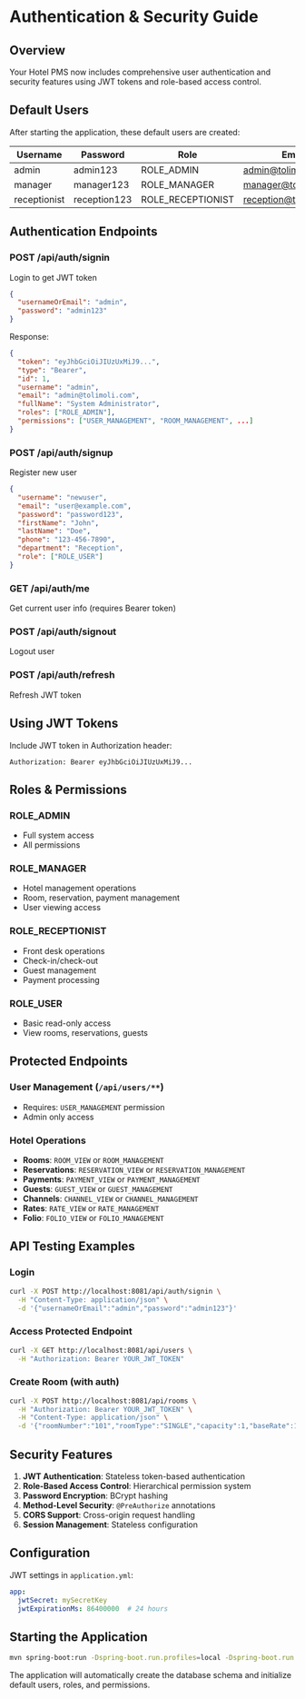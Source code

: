 # Authentication & Security Guide

## Overview
Your Hotel PMS now includes comprehensive user authentication and security features using JWT tokens and role-based access control.

## Default Users
After starting the application, these default users are created:

| Username | Password | Role | Email |
|----------|----------|------|-------|
| admin | admin123 | ROLE_ADMIN | admin@tolimoli.com |
| manager | manager123 | ROLE_MANAGER | manager@tolimoli.com |
| receptionist | reception123 | ROLE_RECEPTIONIST | reception@tolimoli.com |

## Authentication Endpoints

### POST /api/auth/signin
Login to get JWT token
```json
{
  "usernameOrEmail": "admin",
  "password": "admin123"
}
```

Response:
```json
{
  "token": "eyJhbGciOiJIUzUxMiJ9...",
  "type": "Bearer",
  "id": 1,
  "username": "admin",
  "email": "admin@tolimoli.com",
  "fullName": "System Administrator",
  "roles": ["ROLE_ADMIN"],
  "permissions": ["USER_MANAGEMENT", "ROOM_MANAGEMENT", ...]
}
```

### POST /api/auth/signup
Register new user
```json
{
  "username": "newuser",
  "email": "user@example.com",
  "password": "password123",
  "firstName": "John",
  "lastName": "Doe",
  "phone": "123-456-7890",
  "department": "Reception",
  "role": ["ROLE_USER"]
}
```

### GET /api/auth/me
Get current user info (requires Bearer token)

### POST /api/auth/signout
Logout user

### POST /api/auth/refresh
Refresh JWT token

## Using JWT Tokens

Include JWT token in Authorization header:
```
Authorization: Bearer eyJhbGciOiJIUzUxMiJ9...
```

## Roles & Permissions

### ROLE_ADMIN
- Full system access
- All permissions

### ROLE_MANAGER
- Hotel management operations
- Room, reservation, payment management
- User viewing access

### ROLE_RECEPTIONIST
- Front desk operations
- Check-in/check-out
- Guest management
- Payment processing

### ROLE_USER
- Basic read-only access
- View rooms, reservations, guests

## Protected Endpoints

### User Management (`/api/users/**`)
- Requires: `USER_MANAGEMENT` permission
- Admin only access

### Hotel Operations
- **Rooms**: `ROOM_VIEW` or `ROOM_MANAGEMENT`
- **Reservations**: `RESERVATION_VIEW` or `RESERVATION_MANAGEMENT`
- **Payments**: `PAYMENT_VIEW` or `PAYMENT_MANAGEMENT`
- **Guests**: `GUEST_VIEW` or `GUEST_MANAGEMENT`
- **Channels**: `CHANNEL_VIEW` or `CHANNEL_MANAGEMENT`
- **Rates**: `RATE_VIEW` or `RATE_MANAGEMENT`
- **Folio**: `FOLIO_VIEW` or `FOLIO_MANAGEMENT`

## API Testing Examples

### Login
```bash
curl -X POST http://localhost:8081/api/auth/signin \
  -H "Content-Type: application/json" \
  -d '{"usernameOrEmail":"admin","password":"admin123"}'
```

### Access Protected Endpoint
```bash
curl -X GET http://localhost:8081/api/users \
  -H "Authorization: Bearer YOUR_JWT_TOKEN"
```

### Create Room (with auth)
```bash
curl -X POST http://localhost:8081/api/rooms \
  -H "Authorization: Bearer YOUR_JWT_TOKEN" \
  -H "Content-Type: application/json" \
  -d '{"roomNumber":"101","roomType":"SINGLE","capacity":1,"baseRate":100}'
```

## Security Features

1. **JWT Authentication**: Stateless token-based authentication
2. **Role-Based Access Control**: Hierarchical permission system
3. **Password Encryption**: BCrypt hashing
4. **Method-Level Security**: `@PreAuthorize` annotations
5. **CORS Support**: Cross-origin request handling
6. **Session Management**: Stateless configuration

## Configuration

JWT settings in `application.yml`:
```yaml
app:
  jwtSecret: mySecretKey
  jwtExpirationMs: 86400000  # 24 hours
```

## Starting the Application

```bash
mvn spring-boot:run -Dspring-boot.run.profiles=local -Dspring-boot.run.arguments="--server.port=8081"
```

The application will automatically create the database schema and initialize default users, roles, and permissions.